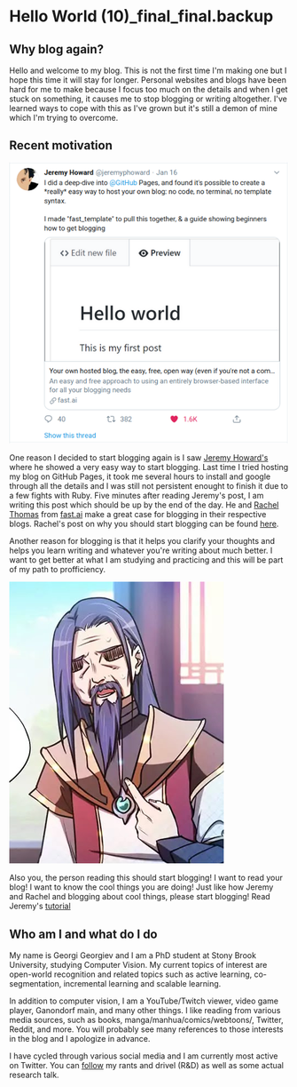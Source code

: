 # Hello World (10)\_final_final.backup

## Why blog again?

Hello and welcome to my blog. This is not the first time I'm making one but I hope this time it will stay for longer. Personal websites and blogs have been hard for me to make because I focus too much on the details and when I get stuck on something, it causes me to stop blogging or writing altogether. I've learned ways to cope with this as I've grown but it's still a demon of mine which I'm trying to overcome. 

## Recent motivation

![tweet](..//images/screenshot_11.png)

One reason I decided to start blogging again is I saw [Jeremy Howard's](https://twitter.com/jeremyphoward/status/1218965132849496064?s=20)  where he showed a very easy way to start blogging. Last time I tried hosting my blog on GitHub Pages, it took me several hours to install and google through all the details and I was still not persistent enought to finish it due to a few fights with Ruby. Five minutes after reading Jeremy's post, I am writing this post which should be up by the end of the day. He and [Rachel Thomas]() from [fast.ai](https://www.fast.ai/) make a great case for blogging in their respective blogs. Rachel's post on why you should start blogging can be found [here](https://medium.com/@racheltho/why-you-yes-you-should-blog-7d2544ac1045).

Another reason for blogging is that it helps you clarify your thoughts and helps you learn writing and whatever you're writing about much better. I want to get better at what I am studying and practicing and this will be part of my path to profficiency. 

![Who? Me?](../images/screenshot_5.png)

Also you, the person reading this should start blogging! I want to read your blog! I want to know the cool things you are doing! Just like how Jeremy and Rachel and blogging about cool things, please start blogging! Read Jeremy's [tutorial](https://www.fast.ai/2020/01/16/fast_template/)

## Who am I and what do I do

My name is Georgi Georgiev and I am a PhD student at Stony Brook University, studying Computer Vision. My current topics of interest are open-world recognition and related topics such as active learning, co-segmentation, incremental learning and scalable learning. 

In addition to computer vision, I am a YouTube/Twitch viewer, video game player, Ganondorf main, and many other things. I like reading from various media sources, such as books, manga/manhua/comics/webtoons/, Twitter, Reddit, and more. You will probably see many references to those interests in the blog and I apologize in advance. 

I have cycled through various social media and I am currently most active on Twitter. You can [follow](https://twitter.com/mewopean) my rants and drivel (R&D) as well as some actual research talk. 